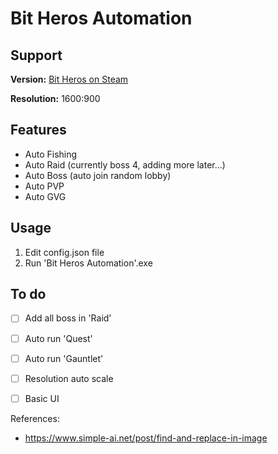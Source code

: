 # Bit Heros Automation</h1>

## Support
**Version:** [Bit Heros on Steam](https://store.steampowered.com/app/666860/Bit_Heroes/)

**Resolution:** 1600:900

## Features

- Auto Fishing
- Auto Raid (currently boss 4, adding more later...)
- Auto Boss (auto join random lobby)
- Auto PVP
- Auto GVG

## Usage

1. Edit config.json file
2. Run 'Bit Heros Automation'.exe 

## To do

- [ ] Add all boss in 'Raid'
- [ ] Auto run 'Quest'
- [ ] Auto run 'Gauntlet'
- [ ] Resolution auto scale
- [ ] Basic UI


References:
- https://www.simple-ai.net/post/find-and-replace-in-image